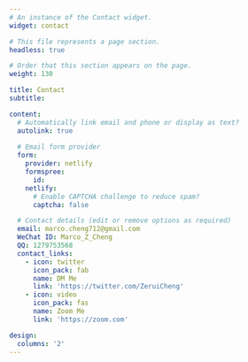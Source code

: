 ```yaml
---
# An instance of the Contact widget.
widget: contact

# This file represents a page section.
headless: true

# Order that this section appears on the page.
weight: 130

title: Contact
subtitle:

content:
  # Automatically link email and phone or display as text?
  autolink: true
  
  # Email form provider
  form:
    provider: netlify
    formspree:
      id:
    netlify:
      # Enable CAPTCHA challenge to reduce spam?
      captcha: false

  # Contact details (edit or remove options as required)
  email: marco.cheng712@gmail.com
  WeChat ID: Marco_Z_Cheng
  QQ: 1279753568
  contact_links:
    - icon: twitter
      icon_pack: fab
      name: DM Me
      link: 'https://twitter.com/ZeruiCheng'
    - icon: video
      icon_pack: fas
      name: Zoom Me
      link: 'https://zoom.com'

design:
  columns: '2'
---
```

